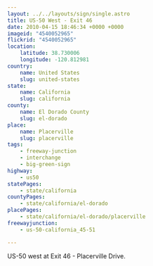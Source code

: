 ```yaml
---
layout: ../../layouts/sign/single.astro
title: US-50 West - Exit 46
date: 2010-04-15 18:46:34 +0000 +0000
imageid: "4540052965"
flickrid: "4540052965"
location:
    latitude: 38.730006
    longitude: -120.812981
country:
    name: United States
    slug: united-states
state:
    name: California
    slug: california
county:
    name: El Dorado County
    slug: el-dorado
place:
    name: Placerville
    slug: placerville
tags:
    - freeway-junction
    - interchange
    - big-green-sign
highway:
    - us50
statePages:
    - state/california
countyPages:
    - state/california/el-dorado
placePages:
    - state/california/el-dorado/placerville
freewayjunction:
    - us-50-california_45-51

---
```

US-50 west at Exit 46 - Placerville Drive.
